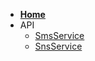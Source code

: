 <!-- Sidebar for Docsify -->

* [**Home**](/ "NestJS SNS")
* API
  * [SmsService](/docs/sms/sms.service.md "Sms using AWS SNS")
  * [SnsService](/docs/sns/sns.service.md "SNS Provider for NestJS")
